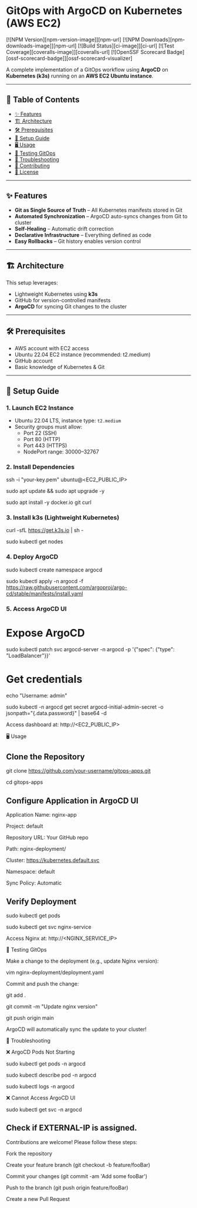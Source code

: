 # GitOps with ArgoCD on Kubernetes (AWS EC2)


[![NPM Version][npm-version-image]][npm-url]
[![NPM Downloads][npm-downloads-image]][npm-url]
[![Build Status][ci-image]][ci-url]
[![Test Coverage][coveralls-image]][coveralls-url]
[![OpenSSF Scorecard Badge][ossf-scorecard-badge]][ossf-scorecard-visualizer]


A complete implementation of a GitOps workflow using **ArgoCD** on **Kubernetes (k3s)** running on an **AWS EC2 Ubuntu instance**.

---

## 📌 Table of Contents

- [✨ Features](#-features)
- [🏗 Architecture](#-architecture)
- [🛠 Prerequisites](#-prerequisites)
- [🚀 Setup Guide](#-setup-guide)
- [🖥 Usage](#-usage)
- [🔄 Testing GitOps](#-testing-gitops)
- [🐛 Troubleshooting](#-troubleshooting)
- [🤝 Contributing](#-contributing)
- [📄 License](#-license)

---

## ✨ Features

- **Git as Single Source of Truth** – All Kubernetes manifests stored in Git
- **Automated Synchronization** – ArgoCD auto-syncs changes from Git to cluster
- **Self-Healing** – Automatic drift correction
- **Declarative Infrastructure** – Everything defined as code
- **Easy Rollbacks** – Git history enables version control

---

## 🏗 Architecture

This setup leverages:

- Lightweight Kubernetes using **k3s**
- GitHub for version-controlled manifests
- **ArgoCD** for syncing Git changes to the cluster

---

## 🛠 Prerequisites

- AWS account with EC2 access
- Ubuntu 22.04 EC2 instance (recommended: t2.medium)
- GitHub account
- Basic knowledge of Kubernetes & Git

---

## 🚀 Setup Guide

### 1. Launch EC2 Instance

- Ubuntu 22.04 LTS, instance type: `t2.medium`
- Security groups must allow:
  - Port 22 (SSH)
  - Port 80 (HTTP)
  - Port 443 (HTTPS)
  - NodePort range: 30000–32767

### 2. Install Dependencies


ssh -i "your-key.pem" ubuntu@<EC2_PUBLIC_IP>

sudo apt update && sudo apt upgrade -y

sudo apt install -y docker.io git curl

### 3. Install k3s (Lightweight Kubernetes)

curl -sfL https://get.k3s.io | sh -

sudo kubectl get nodes 

### 4. Deploy ArgoCD

sudo kubectl create namespace argocd

sudo kubectl apply -n argocd -f https://raw.githubusercontent.com/argoproj/argo-cd/stable/manifests/install.yaml

### 5. Access ArgoCD UI

# Expose ArgoCD

sudo kubectl patch svc argocd-server -n argocd -p '{"spec": {"type": "LoadBalancer"}}'

# Get credentials

echo "Username: admin"

sudo kubectl -n argocd get secret argocd-initial-admin-secret -o jsonpath="{.data.password}" | base64 -d

Access dashboard at: http://<EC2_PUBLIC_IP>

🖥 Usage

## Clone the Repository

git clone https://github.com/your-username/gitops-apps.git

cd gitops-apps

## Configure Application in ArgoCD UI

Application Name: nginx-app

Project: default

Repository URL: Your GitHub repo

Path: nginx-deployment/

Cluster: https://kubernetes.default.svc

Namespace: default

Sync Policy: Automatic

## Verify Deployment

sudo kubectl get pods

sudo kubectl get svc nginx-service

Access Nginx at: http://<NGINX_SERVICE_IP>

🔄 Testing GitOps

Make a change to the deployment (e.g., update Nginx version):

vim nginx-deployment/deployment.yaml

Commit and push the change:

git add .

git commit -m "Update nginx version"

git push origin main

ArgoCD will automatically sync the update to your cluster!

🐛 Troubleshooting

❌ ArgoCD Pods Not Starting

sudo kubectl get pods -n argocd

sudo kubectl describe pod <pod-name> -n argocd

sudo kubectl logs <pod-name> -n argocd

❌ Cannot Access ArgoCD UI

sudo kubectl get svc -n argocd

## Check if EXTERNAL-IP is assigned.

Contributions are welcome! Please follow these steps:

Fork the repository

Create your feature branch (git checkout -b feature/fooBar)

Commit your changes (git commit -am 'Add some fooBar')

Push to the branch (git push origin feature/fooBar)

Create a new Pull Request





